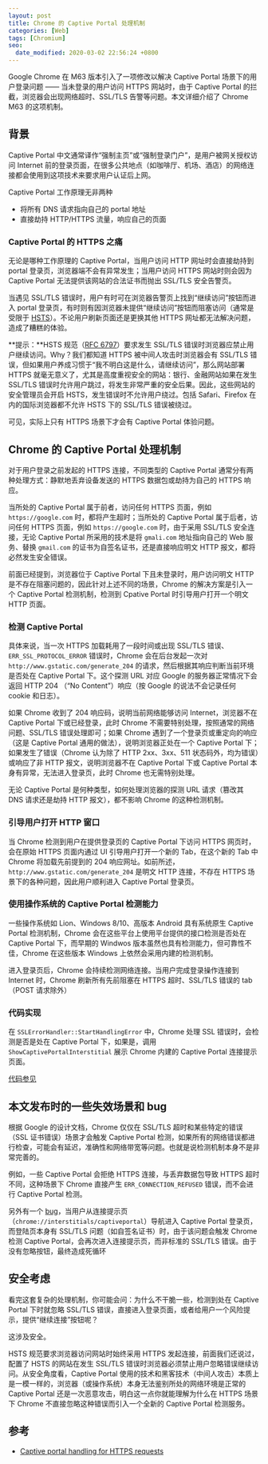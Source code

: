 ```yaml
---
layout: post
title: Chrome 的 Captive Portal 处理机制
categories: [Web]
tags: [Chromium]
seo:
  date_modified: 2020-03-02 22:56:24 +0800
---
```


Google Chrome 在 M63 版本引入了一项修改以解决 Captive Portal 场景下的用户登录问题 —— 当未登录的用户访问 HTTPS 网站时，由于 Captive Portal 的拦截，浏览器会出现网络超时、SSL/TLS 告警等问题。本文详细介绍了 Chrome M63 的这项机制。

## 背景

Captive Portal 中文通常译作“强制主页”或“强制登录门户”，是用户被网关授权访问 Internet 前的登录页面，在很多公共地点（如咖啡厅、机场、酒店）的网络连接都会使用到这项技术来要求用户认证后上网。

Captive Portal 工作原理无非两种

- 将所有 DNS 请求指向自己的 portal 地址
- 直接劫持 HTTP/HTTPS 流量，响应自己的页面

### Captive Portal 的 HTTPS 之痛

无论是哪种工作原理的 Captive Portal，当用户访问 HTTP 网址时会直接劫持到 portal 登录页，浏览器端不会有异常发生；当用户访问 HTTPS 网站时则会因为 Captive Portal 无法提供该网站的合法证书而抛出 SSL/TLS 安全告警页。

当遇见 SSL/TLS 错误时，用户有时可在浏览器告警页上找到“继续访问”按钮而进入 portal 登录页，有时则有因浏览器未提供“继续访问”按钮而阻塞访问（通常是受限于 [HSTS](https://tools.ietf.org/html/rfc6797#section-12.1)）。不论用户刷新页面还是更换其他 HTTPS 网址都无法解决问题，造成了糟糕的体验。

**提示：**HSTS 规范（[RFC 6797](https://tools.ietf.org/html/rfc6797#section-12.1)）要求发生 SSL/TLS 错误时浏览器应禁止用户继续访问。Why？我们都知道 HTTPS 被中间人攻击时浏览器会有 SSL/TLS 错误，但如果用户养成习惯于“我不明白这是什么，请继续访问”，那么网站部署 HTTPS 就毫无意义了，尤其是高度重视安全的网站：银行、金融网站如果在发生 SSL/TLS 错误时允许用户跳过，将发生非常严重的安全后果。因此，这些网站的安全管理员会开启 HSTS，发生错误时不允许用户绕过。包括 Safari、Firefox 在内的国际浏览器都不允许 HSTS 下的 SSL/TLS 错误被绕过。

可见，实际上只有 HTTPS 场景下才会有 Captive Portal 体验问题。

## Chrome 的 Captive Portal 处理机制

对于用户登录之前发起的 HTTPS 连接，不同类型的 Captive Portal 通常分有两种处理方式：静默地丢弃设备发送的 HTTPS 数据包或劫持为自己的 HTTPS 响应。

当所处的 Captive Portal 属于前者，访问任何 HTTPS 页面，例如 `https://google.com` 时，都将产生超时；当所处的 Captive Portal 属于后者，访问任何 HTTPS 页面，例如 `https://google.com` 时，由于采用 SSL/TLS 安全连接，无论 Captive Portal 所采用的技术是将 `gmali.com` 地址指向自己的 Web 服务、替换 `gmail.com` 的证书为自签名证书，还是直接响应明文 HTTP 报文，都将必然发生安全错误。

前面已经提到，浏览器位于 Captive Portal 下且未登录时，用户访问明文 HTTP 是不存在阻塞问题的，因此针对上述不同的场景，Chrome 的解决方案是引入一个 Captive Portal 检测机制，检测到 Cpative Portal 时引导用户打开一个明文 HTTP 页面。

### 检测 Captive Portal

具体来说，当一次 HTTPS 加载耗用了一段时间或出现 SSL/TLS 错误、`ERR_SSL_PROTOCOL_ERROR` 错误时，Chrome 会在后台发起一次对 `http://www.gstatic.com/generate_204` 的请求，然后根据其响应判断当前环境是否处在 Captive Portal 下。这个探测 URL 对应 Google 的服务器正常情况下会返回 HTTP 204 （“No Content”）响应（按 Google 的说法不会记录任何 cookie 和日志）。

如果 Chrome 收到了 204 响应码，说明当前网络能够访问 Internet，浏览器不在 Captive Portal 下或已经登录，此时 Chrome 不需要特别处理，按照通常的网络问题、SSL/TLS 错误处理即可；如果 Chrome 遇到了一个登录页或重定向的响应（这是 Captive Portal 通用的做法），说明浏览器正处在一个 Captive Portal 下；如果发生了错误（Chrome 认为除了 HTTP 2xx、3xx、511 状态码外，均为错误）或响应了非 HTTP 报文，说明浏览器不在 Captive Portal 下或 Captive Portal 本身有异常，无法进入登录页，此时 Chrome 也无需特别处理。

无论 Captive Portal 是何种类型，如何处理浏览器的探测 URL 请求（篡改其 DNS 请求还是劫持 HTTP 报文），都不影响 Chrome 的这种检测机制。

### 引导用户打开 HTTP 窗口

当 Chrome 检测到用户在提供登录页的 Captive Portal 下访问 HTTPS 网页时，会在原始 HTTPS 页面内通过 UI 引导用户打开一个新的 Tab，在这个新的 Tab 中 Chrome 将加载先前提到的 204 响应网址。如前所述，`http://www.gstatic.com/generate_204` 是明文 HTTP 连接，不存在 HTTPS 场景下的各种问题，因此用户顺利进入 Captive Portal 登录页。

### 使用操作系统的 Captive Portal 检测能力

一些操作系统如 Lion、Windows 8/10、高版本 Android 具有系统原生 Captive Portal 检测机制，Chrome 会在这些平台上使用平台提供的接口检测是否处在 Captive Portal 下，而早期的 Windwos 版本虽然也具有检测能力，但可靠性不佳，Chrome 在这些版本 Windows 上依然会采用内建的检测机制。

进入登录页后，Chrome 会持续检测网络连接。当用户完成登录操作连接到 Internet 时，Chrome 刷新所有先前阻塞在 HTTPS 超时、SSL/TLS 错误的 tab （POST 请求除外）

### 代码实现

在 `SSLErrorHandler::StartHandlingError` 中，Chrome 处理 SSL 错误时，会检测是否是处在 Captive Portal 下，如果是，调用 `ShowCaptivePortalInterstitial` 展示 Chrome 内建的 Captive Portal 连接提示页面。

[代码参见](https://cs.chromium.org/chromium/src/chrome/browser/ssl/ssl_error_handler.cc?l=758&gs=kythe%253A%252F%252Fchromium%253Flang%253Dc%25252B%25252B%253Fpath%253Dsrc%252Fchrome%252Fbrowser%252Fssl%252Fssl_error_handler.cc%2523QwZJlwfNQgMwVE2B2CC4htstj%25252FSxA7%25252BrX1he1%25252FWZnq0%25253D&gsn=StartHandlingError&ct=xref_usages)

## 本文发布时的一些失效场景和 bug

根据 Google 的设计文档，Chrome 仅仅在 SSL/TLS 超时和某些特定的错误（SSL 证书错误）场景才会触发 Captive Portal 检测，如果所有的网络错误都进行检查，可能会有延迟，准确性和网络带宽等问题。也就是说检测机制本身不是非常完善的。

例如，一些 Captive Portal 会拒绝 HTTPS 连接，与丢弃数据包导致 HTTPS 超时不同，这种场景下 Chrome 直接产生 `ERR_CONNECTION_REFUSED` 错误，而不会进行 Captive Portal 检测。

另外有一个 [bug](https://bugs.chromium.org/p/chromium/issues/detail?id=801734)，当用户从连接提示页（`chrome://interstitials/captiveportal`）导航进入 Captive Portal 登录页，而登陆页本身有 SSL/TLS 问题（如自签名证书）时，由于该问题会触发 Chrome 检测 Captive Portal，会再次进入连接提示页，而非标准的 SSL/TLS 错误。由于没有忽略按钮，最终造成死循环

## 安全考虑

看完这套复杂的处理机制，你可能会问：为什么不干脆一些，检测到处在 Captive Portal 下时就忽略 SSL/TLS 错误，直接进入登录页面，或者给用户一个风险提示，提供“继续连接”按钮呢？

这涉及安全。

HSTS 规范要求浏览器访问网站时始终采用 HTTPS 发起连接，前面我们还说过，配置了 HSTS 的网站在发生 SSL/TLS 错误时浏览器必须禁止用户忽略错误继续访问。从安全角度看，Captive Portal 使用的技术和黑客技术（中间人攻击）本质上是一模一样的，浏览器（或操作系统）本身无法鉴别所处的网络环境是正常的 Captive Portal 还是一次恶意攻击，明白这一点你就能理解为什么在 HTTPS 场景下 Chrome 不直接忽略这种错误而引入一个全新的 Captive Portal 检测服务。

## 参考  

- [Captive portal handling for HTTPS requests](https://docs.google.com/document/u/0/d/1k-gP2sswzYNvryu9NcgN7q5XrsMlUdlUdoW9WRaEmfM/mobilebasic)
